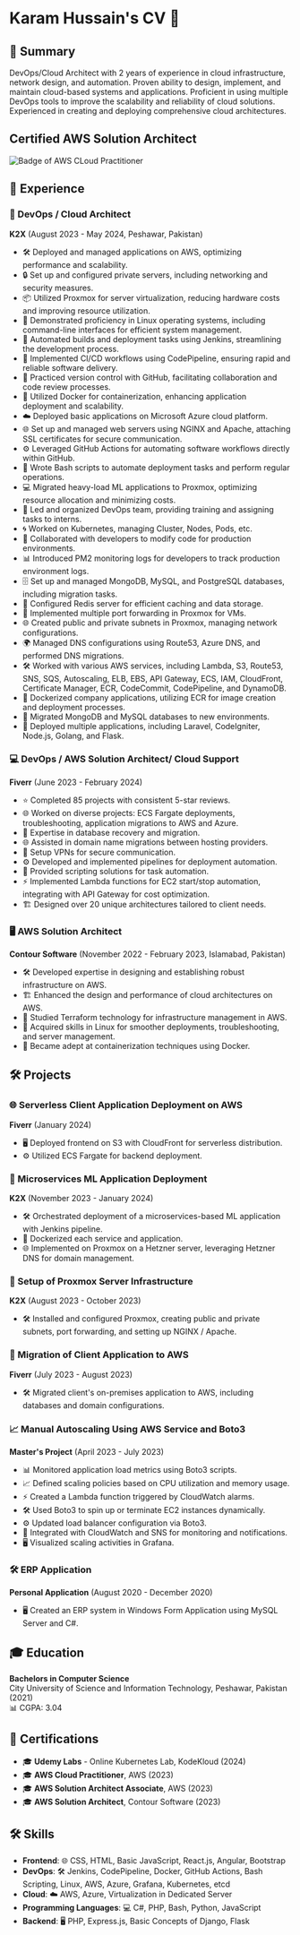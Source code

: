 # Karam Hussain's CV 📄

## 🌟 Summary
DevOps/Cloud Architect with 2 years of experience in cloud infrastructure, network design, and automation. Proven ability to design, implement, and maintain cloud-based systems and applications. Proficient in using multiple DevOps tools to improve the scalability and reliability of cloud solutions. Experienced in creating and deploying comprehensive cloud architectures.


## Certified AWS Solution Architect
![Badge of AWS CLoud Practitioner](https://vmusketeers.com/wp-content/uploads/2018/11/AWS_CP.png)


## 💼 Experience

### 🚀 DevOps / Cloud Architect
**K2X** (August 2023 - May 2024, Peshawar, Pakistan)
- 🛠️ Deployed and managed applications on AWS, optimizing performance and scalability.
- 🔒 Set up and configured private servers, including networking and security measures.
- 📦 Utilized Proxmox for server virtualization, reducing hardware costs and improving resource utilization.
- 🐧 Demonstrated proficiency in Linux operating systems, including command-line interfaces for efficient system management.
- 🤖 Automated builds and deployment tasks using Jenkins, streamlining the development process.
- 🚧 Implemented CI/CD workflows using CodePipeline, ensuring rapid and reliable software delivery.
- 🔄 Practiced version control with GitHub, facilitating collaboration and code review processes.
- 🐋 Utilized Docker for containerization, enhancing application deployment and scalability.
- ☁️ Deployed basic applications on Microsoft Azure cloud platform.
- 🌐 Set up and managed web servers using NGINX and Apache, attaching SSL certificates for secure communication.
- ⚙️ Leveraged GitHub Actions for automating software workflows directly within GitHub.
- 📝 Wrote Bash scripts to automate deployment tasks and perform regular operations.
- 💻 Migrated heavy-load ML applications to Proxmox, optimizing resource allocation and minimizing costs.
- 👥 Led and organized DevOps team, providing training and assigning tasks to interns.
- 🌀 Worked on Kubernetes, managing Cluster, Nodes, Pods, etc.
- 🔧 Collaborated with developers to modify code for production environments.
- 📊 Introduced PM2 monitoring logs for developers to track production environment logs.
- 🗄️ Set up and managed MongoDB, MySQL, and PostgreSQL databases, including migration tasks.
- 🔄 Configured Redis server for efficient caching and data storage.
- 🔀 Implemented multiple port forwarding in Proxmox for VMs.
- 🌐 Created public and private subnets in Proxmox, managing network configurations.
- 🌍 Managed DNS configurations using Route53, Azure DNS, and performed DNS migrations.
- 🛠️ Worked with various AWS services, including Lambda, S3, Route53, SNS, SQS, Autoscaling, ELB, EBS, API Gateway, ECS, IAM, CloudFront, Certificate Manager, ECR, CodeCommit, CodePipeline, and DynamoDB.
- 🐳 Dockerized company applications, utilizing ECR for image creation and deployment processes.
- 💾 Migrated MongoDB and MySQL databases to new environments.
- 🚀 Deployed multiple applications, including Laravel, CodeIgniter, Node.js, Golang, and Flask.

### 💻 DevOps / AWS Solution Architect/ Cloud Support
**Fiverr** (June 2023 - February 2024)
- ⭐ Completed 85 projects with consistent 5-star reviews.
- 🌐 Worked on diverse projects: ECS Fargate deployments, troubleshooting, application migrations to AWS and Azure.
- 💾 Expertise in database recovery and migration.
- 🌐 Assisted in domain name migrations between hosting providers.
- 🔐 Setup VPNs for secure communication.
- ⚙️ Developed and implemented pipelines for deployment automation.
- 🤖 Provided scripting solutions for task automation.
- ⚡ Implemented Lambda functions for EC2 start/stop automation, integrating with API Gateway for cost optimization.
- 🏗️ Designed over 20 unique architectures tailored to client needs.

### 🖥️ AWS Solution Architect
**Contour Software** (November 2022 - February 2023, Islamabad, Pakistan)
- 🛠️ Developed expertise in designing and establishing robust infrastructure on AWS.
- 🏗️ Enhanced the design and performance of cloud architectures on AWS.
- 🧰 Studied Terraform technology for infrastructure management in AWS.
- 🐧 Acquired skills in Linux for smoother deployments, troubleshooting, and server management.
- 🐳 Became adept at containerization techniques using Docker.

## 🛠️ Projects

### 🌐 Serverless Client Application Deployment on AWS
**Fiverr** (January 2024)
- 🖥️ Deployed frontend on S3 with CloudFront for serverless distribution.
- ⚙️ Utilized ECS Fargate for backend deployment.

### 🤖 Microservices ML Application Deployment
**K2X** (November 2023 - January 2024)
- 🛠️ Orchestrated deployment of a microservices-based ML application with Jenkins pipeline.
- 🐳 Dockerized each service and application.
- 🌐 Implemented on Proxmox on a Hetzner server, leveraging Hetzner DNS for domain management.

### 🔧 Setup of Proxmox Server Infrastructure
**K2X** (August 2023 - October 2023)
- 🛠️ Installed and configured Proxmox, creating public and private subnets, port forwarding, and setting up NGINX / Apache.

### 🚀 Migration of Client Application to AWS
**Fiverr** (July 2023 - August 2023)
- 🛠️ Migrated client's on-premises application to AWS, including databases and domain configurations.

### 📈 Manual Autoscaling Using AWS Service and Boto3
**Master's Project** (April 2023 - July 2023)
- 📊 Monitored application load metrics using Boto3 scripts.
- 📈 Defined scaling policies based on CPU utilization and memory usage.
- ⚡ Created a Lambda function triggered by CloudWatch alarms.
- 🛠️ Used Boto3 to spin up or terminate EC2 instances dynamically.
- ⚙️ Updated load balancer configuration via Boto3.
- 📡 Integrated with CloudWatch and SNS for monitoring and notifications.
- 🖥️ Visualized scaling activities in Grafana.

### 🛠️ ERP Application
**Personal Application** (August 2020 - December 2020)
- 🖥️ Created an ERP system in Windows Form Application using MySQL Server and C#.

## 🎓 Education
**Bachelors in Computer Science**  
City University of Science and Information Technology, Peshawar, Pakistan (2021)  
📊 CGPA: 3.04

## 📜 Certifications
- 🎓 **Udemy Labs** - Online Kubernetes Lab, KodeKloud (2024)
- 🎓 **AWS Cloud Practitioner**, AWS (2023)
- 🎓 **AWS Solution Architect Associate**, AWS (2023)
- 🎓 **AWS Solution Architect**, Contour Software (2023)

## 🛠️ Skills
- **Frontend**: 🌐 CSS, HTML, Basic JavaScript, React.js, Angular, Bootstrap
- **DevOps**: 🛠️ Jenkins, CodePipeline, Docker, GitHub Actions, Bash Scripting, Linux, AWS, Azure, Grafana, Kubernetes, etcd
- **Cloud**: ☁️ AWS, Azure, Virtualization in Dedicated Server
- **Programming Languages**: 💻 C#, PHP, Bash, Python, JavaScript
- **Backend**: 🖥️ PHP, Express.js, Basic Concepts of Django, Flask
